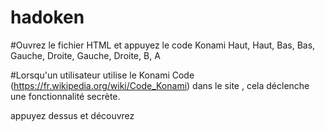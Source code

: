 # hadoken

#Ouvrez le fichier HTML et appuyez  le code Konami Haut, Haut, Bas, Bas, Gauche, Droite, Gauche, Droite, B, A

#Lorsqu'un utilisateur utilise le Konami Code (https://fr.wikipedia.org/wiki/Code_Konami) dans le site , cela déclenche une fonctionnalité secrète.

appuyez dessus et découvrez
